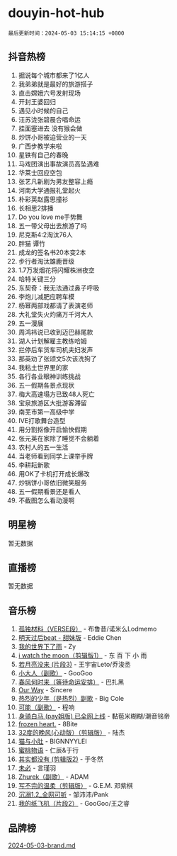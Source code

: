 # douyin-hot-hub

`最后更新时间：2024-05-03 15:14:15 +0800`

## 抖音热榜

1. 据说每个城市都来了1亿人
1. 我弟弟就是最好的旅游搭子
1. 直击嫦娥六号发射现场
1. 开封王婆回归
1. 遇见小时候的自己
1. 汪苏泷张碧晨合唱命运
1. 挂面塞进去 没有猴会做
1. 炒饼小哥被迫营业的一天
1. 广西步教学来啦
1. 星铁有自己的春晚
1. 马戏团演出事故演员高坠遇难
1. 华莱士回应空包
1. 张艺凡新剧为男友整容上瘾
1. 河南大学通报礼堂起火
1. 朴彩英赵露思撞衫
1. 长相思2排播
1. Do you love me手势舞
1. 五一带父母出去旅游了吗
1. 尼克斯4:2淘汰76人
1. 胖猫 谭竹
1. 成龙的签名书20本变2本
1. 步行者淘汰雄鹿晋级
1. 1.7万发烟花将闪耀株洲夜空
1. 哈特关键三分
1. 东契奇：我无法通过鼻子呼吸
1. 李炮儿减肥应聘车模
1. 杨幂两部戏都请了表演老师
1. 大礼堂失火灼痛万千河大人
1. 五一漫展
1. 周鸿祎说已收到迈巴赫尾款
1. 湖人计划解雇主教练哈姆
1. 拦停后车货车司机夫妇发声
1. 那英劝了张颂文5次该洗狗了
1. 我粘土世界里的家
1. 各行各业眼神训练挑战
1. 五一假期各景点现状
1. 梅大高速塌方已致48人死亡
1. 宝泉旅游区大批游客滞留
1. 南芜市第一高级中学
1. IVE打歌舞台造型
1. 用分割抠像开启愉快假期
1. 张元英在家除了睡觉不会躺着
1. 农村人的五一生活
1. 当老师看到同学上课举手牌
1. 李耕耘新歌
1. 用OK了卡机打开成长爆改
1. 炒锅饼小哥依旧微笑服务
1. 五一假期看景还是看人
1. 不截图怎么看动漫啊

## 明星榜

暂无数据

## 直播榜

暂无数据

## 音乐榜

1. [孤独材料（VERSE段）](https://sf5-hl-cdn-tos.douyinstatic.com/obj/tos-cn-ve-2774/ocX7glDNHYlwFeYrGQfBZoThtvPWy8tCCEBGKQ) - 布鲁昔/诺米么Lodmemo
1. [明天过后beat - 甜妹版](https://sf5-hl-cdn-tos.douyinstatic.com/obj/tos-cn-ve-2774/osMLYeeoMm04CZyaI91XUDF8OzLRLgePKALGHI) - Eddie Chen
1. [我的世界下了雨](https://sf3-cdn-tos.douyinstatic.com/obj/tos-cn-ve-2774/o85sBiwXIByH9bWIMAEEOoiQ1o1m9Afn15BspE) - Zy
1. [i watch the moon（剪辑版1）](https://sf5-hl-cdn-tos.douyinstatic.com/obj/tos-cn-ve-2774/o0I9mSChzHZANMJIEBfkCQzzg6N5WAcVtqft9P) - 东 百 下 小 雨
1. [若月亮没来 (片段3)](https://sf5-hl-cdn-tos.douyinstatic.com/obj/tos-cn-ve-2774/okfyEUsGW1B1ovJi5JiN9IjvAT2lMwA054GoEB) - 王宇宙Leto/乔浚丞
1. [小大人（副歌）](https://sf27-cdn-tos.douyinstatic.com/obj/tos-cn-ve-2774/oIhaDwehWhLFsVIG7QIICLLazDNGJAGg5geeb4) - GooGoo
1. [春风何时来（等待命运安排）](https://sf3-cdn-tos.douyinstatic.com/obj/tos-cn-ve-2774/oICBNbD3gelMfB4WgiD1KI2jQtXZE2FgHLwtsl) - 巴扎黑
1. [Our Way](https://sf5-hl-cdn-tos.douyinstatic.com/obj/tos-cn-ve-2774/o8tPEkQgQNCe0DPeFwZzYrbqLlnzBBrYidWkEZ) - Sincere
1. [热烈的少年（是热烈）副歌](https://sf3-cdn-tos.douyinstatic.com/obj/tos-cn-ve-2774/owVNI0CLDAUMtSz6TEYvfFBFL4UDFFhLfgK8fa) - Big Cole
1. [可能（副歌）](https://sf6-cdn-tos.douyinstatic.com/obj/tos-cn-ve-2774/cde1731888894259b333569393c2fb51) - 程响
1. [身骑白马 (pay姐版) 已全网上线](https://sf5-hl-cdn-tos.douyinstatic.com/obj/tos-cn-ve-2774/oQLO5ZgLsFkaDhdIIveF2zUCgfweY0gWaH4AQG) - 黏苞米糊糊/潮音铭帝
1. [frozen heart.](https://sf3-cdn-tos.douyinstatic.com/obj/tos-cn-ve-2774/oIIWJfyjIACZA9zQMtnJ6hQQhFC4vhCupoRBsO) - 8Bite
1. [32度的晚风(心动版）（剪辑版）](https://sf5-hl-cdn-tos.douyinstatic.com/obj/tos-cn-ve-2774/owNyabsyWdzUulxhoJfK8IBXgp0UMQAHpvGh2B) - 陆杰
1. [猫与小肚](https://sf27-cdn-tos.douyinstatic.com/obj/tos-cn-ve-2774/osZeoClMECgK8DYl6VebABgbchEtPYQjZEnRtd) - BIGNNYYLEI
1. [蜜桃物语](https://sf5-hl-cdn-tos.douyinstatic.com/obj/tos-cn-ve-2774/oIhOSCZtIACtYU4XQkngiW9kCBfVD1Fz9IYeqL) - 仁辰&于行
1. [其实都没有 (剪辑版2)](https://sf5-hl-cdn-tos.douyinstatic.com/obj/tos-cn-ve-2774/oEBNQenHZtBhxYjGgUDQk0BCHTigQafgFlbQ7k) - 于冬然
1. [未必](https://sf5-hl-cdn-tos.douyinstatic.com/obj/tos-cn-ve-2774/ogntQMFnKQDZUgTCYuJgfLEtleYZZFxBQqhhFB) - 言瑾羽
1. [Zhurek（副歌）](https://sf27-cdn-tos.douyinstatic.com/obj/tos-cn-ve-2774/ooQm8FBZQDlf0btEYgVpCcSCQfrdJGBEKZYBGS) - ADAM
1. [写不完的温柔（剪辑版）](https://sf5-hl-cdn-tos.douyinstatic.com/obj/tos-cn-ve-2774/oYBzzZQJ233GfwkemJJffAIWgeIYrjZfWhHTcG) - G.E.M. 邓紫棋
1. [沉溺1.2_全网可听](https://sf5-hl-cdn-tos.douyinstatic.com/obj/tos-cn-ve-2774/ok2QoiBqsWAX9McZmWiI9gAB0EzwD4Xj6yfmtH) - 邹沛沛/Pank
1. [我的纸飞机（片段2）](https://sf6-cdn-tos.douyinstatic.com/obj/tos-cn-ve-2774/oM2ZrKcg2CD5AeRB2gkeXOFB1IxAGJdZPazYHf) - GooGoo/王之睿

## 品牌榜

[2024-05-03-brand.md](2024-05-03-brand.md)

